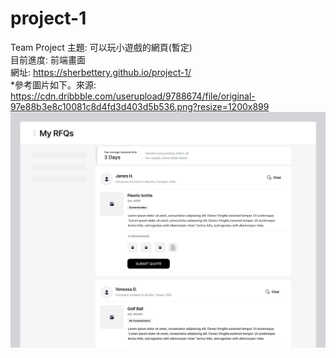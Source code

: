 # project-1

Team Project
主題: 可以玩小遊戲的網頁(暫定)  
目前進度: 前端畫面  
網址: https://sherbettery.github.io/project-1/  
*參考圖片如下。來源: https://cdn.dribbble.com/userupload/9788674/file/original-97e88b3e8c10081c8d4fd3d403d5b536.png?resize=1200x899  
![image](https://github.com/Sherbettery/project-1/blob/master/imgs/thread.png?raw=true)
